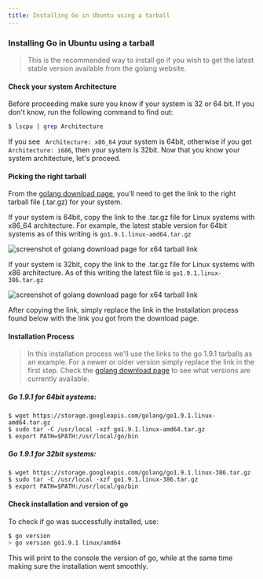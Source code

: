 ```yaml
---
title: Installing Go in Ubuntu using a tarball
---
```

### Installing Go in Ubuntu using a tarball

>This is the recommended way to install go if you wish to get the latest stable version available from the golang website.

#### Check your system Architecture

Before proceeding make sure you know if your system is 32 or 64 bit. If you don't know, run the following command to find out:

```sh
$ lscpu | grep Architecture
```
If you see ``` Architecture: x86_64``` your system is 64bit, otherwise if you get ```Architecture: i686```, then your system is 32bit. Now that you know your system architecture, let's proceed.

#### Picking the right tarball

From the [golang download page](https://golang.org/dl/), you'll need to get the link to the right tarball file (.tar.gz) for your system.

If your system is 64bit, copy the link to the .tar.gz file for Linux systems with x86_64 architecture. For example, the latest stable version for 64bit systems as of this writing is ```go1.9.1.linux-amd64.tar.gz```

![screenshot of golang download page for x64 tarball link](https://guide.freecodecamp.org/go/installing-go/ubuntu-tarball/ubuntux64.jpg "x64 tarball link")

If your system is 32bit, copy the link to the .tar.gz file for Linux systems with x86 architecture. As of this writing the latest file is  ```go1.9.1.linux-386.tar.gz```

![screenshot of golang download page for x64 tarball link](https://guide.freecodecamp.org/go/installing-go/ubuntu-tarball/ubuntux86.jpg "x86 tarball link")

After copying the link, simply replace the link in the Installation process found below with the link you got from the download page.

#### Installation Process

> In this installation process we'll use the links to the go 1.9.1 tarballs as an example. For a newer or older version simply replace the link in the first step. Check the [golang download page](https://golang.org/dl/) to see what versions are currently available.

##### Go 1.9.1 for 64bit systems:

```
$ wget https://storage.googleapis.com/golang/go1.9.1.linux-amd64.tar.gz
$ sudo tar -C /usr/local -xzf go1.9.1.linux-amd64.tar.gz
$ export PATH=$PATH:/usr/local/go/bin
```
   
##### Go 1.9.1 for 32bit systems:

```
$ wget https://storage.googleapis.com/golang/go1.9.1.linux-386.tar.gz
$ sudo tar -C /usr/local -xzf go1.9.1.linux-386.tar.gz
$ export PATH=$PATH:/usr/local/go/bin
```

#### Check installation and version of go

To check if go was successfully installed, use:

```sh
$ go version
> go version go1.9.1 linux/amd64
```
This will print to the console the version of go, while at the same time making sure the installation went smoothly.
